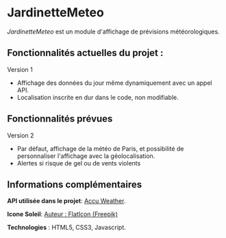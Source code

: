 # JardinetteMeteo 

*JardinetteMeteo* est un module d'affichage de prévisions météorologiques.

## Fonctionnalités actuelles du projet :

Version 1 
- Affichage des données du jour même dynamiquement avec un appel API.
- Localisation inscrite en dur dans le code, non modifiable.

## Fonctionnalités prévues  

Version 2

- Par défaut, affichage de la météo de Paris, et possibilité de personnaliser l'affichage avec la géolocalisation.
- Alertes si risque de gel ou de vents violents

## Informations complémentaires 
**API utilisée dans le projet**:  [Accu Weather](https://developer.accuweather.com/).

**Icone Soleil**: [Auteur : FlatIcon (Freepik)](https://www.flaticon.com/free-icons/sol)


**Technologies** : HTML5, CSS3, Javascript.